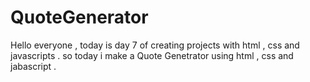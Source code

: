 # QuoteGenerator
Hello everyone , today is day 7 of creating projects with html , css and javascripts . so today i make a Quote Genetrator using html , css and jabascript . 
